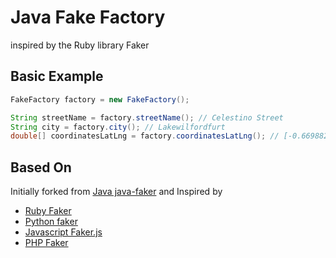 Java Fake Factory
======

inspired by the Ruby library Faker

## Basic Example


```java
FakeFactory factory = new FakeFactory();

String streetName = factory.streetName(); // Celestino Street
String city = factory.city(); // Lakewilfordfurt
double[] coordinatesLatLng = factory.coordinatesLatLng(); // [-0.6698821091060267, -53.76053391427611]

```


Based On
--------
Initially forked from [Java java-faker](https://github.com/DiUS/java-faker)
and Inspired by
- [Ruby Faker](https://github.com/stympy/faker)
- [Python faker](https://github.com/joke2k/faker)
- [Javascript Faker.js](https://github.com/Marak/Faker.js)
- [PHP Faker](https://github.com/fzaninotto/Faker)